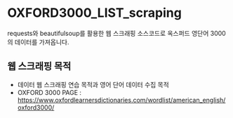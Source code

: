 # OXFORD3000_LIST_scraping
requests와 beautifulsoup를 활용한 웹 스크래핑 소스코드로 옥스퍼드 영단어 3000의 데이터를 가져옵니다.

## 웹 스크래핑 목적
- 데이터 웹 스크래핑 연습 목적과 영어 단어 데이터 수집 목적
- OXFORD 3000 PAGE : https://www.oxfordlearnersdictionaries.com/wordlist/american_english/oxford3000/

## 
